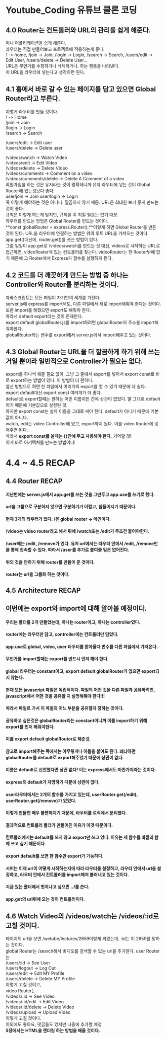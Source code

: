 # Youtube_Coding 유튜브 클론 코딩
   
## 4.0 Router는 컨트롤러와 URL의 관리를 쉽게 해준다.
미니 어플리케이션을 쉽게 해준다.   
라우터는 직접 만들어보고 프로젝트에 적용하는게 좋다.   
/ -> home, /join -> Join, /login -> Login, /search -> Search, /users/edit -> Edit User, /users/delete -> Delete User...   
URL은 무언가를 수정하거나 삭제하거나, 하는 행동을 나타낸다.   
이 URL을 라우터에 넣는다고 생각하면 된다.   
   
## 4.1 홈에서 바로 갈 수 있는 페이지를 담고 있으면 Global Router라고 부른다.
이렇게 라우터를 만들 것이다.   
/ -> Home   
/join -> Join   
/login -> Login   
/search -> Search   
   
/users/edit -> Edit user   
/users/delete -> Delete user   
   
/videos/watch -> Watch Video   
/videos/edit -> Edit Video   
/videos/delete -> Delete Video   
/videos/comments -> Comment on a video   
/videos/comments/delete -> Delete A Comment of a video   
회원가입을 하는 것은 유저라는 것이 명확하니까 유저 라우터에 넣는 것이 Global Router에 있는것보다 좋다.   
user/join -> Join   user/login -> Login   
꼭 이렇게 해야하는 것은 아니다. 깔끔하지 않기 때문. URL은 최대한 보기 좋게 만드는 것이 좋다.  
규칙은 이렇게 하는게 맞지만, 규칙을 꼭 지킬 필요는 없기 때문.   
라우터를 만드는 방법은 Global Router를 만드는 것이다.   
**const globalRouter = express.Router();**이렇게 하면 Global Router를 만든 것이 된다.
URL을 라우터에 연결하는 방법은 위의 루트 URL을 가져오는 것이다.   
app.get()대신에, router.get()를 쓰는 방법이 있다.   
그럼 일일이 app.get로 /videos/watch를 만드는 것 대신, videos로 시작하는 URL로 접근하면, videoRouter에 있는 컨트롤러를 찾는다.
videoRouter는 한 Router밖에 없기 때문에 그 Router에서 Express가 함수를 실행하게 된다.   
   
## 4.2 코드를 더 깨끗하게 만드는 방법 중 하나는 Controller와 Router를 분리하는 것이다.
자바스크립트는 모든 파일이 자기만의 세계를 가진다.   
server.js에 express를 import해도, 다른 파일에서 새로 import해줘야 한다는 것이다.   
또한 import를 해줬으면 export도 해줘야 한다.   
따라서 default export라는 것이 존재한다.   
export default globalRouter.js를 import하려면 globalRouter의 주소를 import해줘야한다.   
globalRouter라는 변수를 export해서 server.js에서 import해주고 있는 것이다.
   
## 4.3 Global Router는 URL을 더 깔끔하게 하기 위해 쓰는 거일 뿐이라 일반적으로 Controller가 필요는 없다.
export를 하나씩 해줄 필요 없이, 그냥 그 줄에서 export를 넣어서 export const로 바로 export하는 방법이 있다. 이 방법이 더 편하다.   
앞선 방법으로 하면 한 파일에서 여러개의 export를 할 수 있기 때문에 더 쉽다.   
export default대신 export const 여러개가 더 좋다.   
default로 export할때는 원하는 어떤 이름이든 간에 상관이 없었다. 말 그대로 default이기 때문에 기본값으로 설정된 것.   
하지만 export const는 실제 이름을 그대로 써야 한다. default가 아니기 때문에 기본값이 아니다.   
watch, edit는 video Controller에 있고, export까지 됬다. 이를 video Router에 넣어주면 된다.   
따라서 **export const를 쓸때는 {}안에 두고 사용해야 한다.** 기억할 것!   
이게 바로 아키텍쳐를 만드는 방법이다!   
   
# 4.4 ~ 4.5 RECAP
## 4.4 Router RECAP
#### 지난번에는 server.js에서 app.get를 쓰는 것을 그만두고 app.use를 쓰기로 했다.
#### url을 그룹으로 구분하지 않으면 구분하기가 어렵고, 힘들어지기 때문이다.
#### 현재 3개의 라우터가 있다. /은 global router -> 메인이다.
#### /video는 video router라고 해서 뒤에 /watch또는 /edit가 무조건 붙어야한다.
#### /user에는 /edit, /remove가 있다. 유저 url에서는 라우터 안에서 /edit, /remove만을 통해 접속할 수 있다. 따라서 /user를 추가로 붙여줄 일은 없어진다.
#### 위의 것을 안하기 위해 router를 만들어 준 것이다.
#### router는 url을 그룹화 하는 것이다.

## 4.5 Architecture RECAP
## 이번에는 export와 import에 대해 알아볼 예정이다.
#### 우리는 폴더를 2개 만들었는데, 하나는 router이고, 하나는 controller였다.
#### router에는 라우터만 담고, controller에는 컨트롤러만 담았다.
#### app.use로 global, video, user 라우터를 받아올때 변수를 다른 파일에서 가져온다.
#### 무언가를 import할때는 export를 반드시 먼저 해야 한다.
#### global 라우터는 constant이고, export default globalRouter가 없으면 export되지 않는다.
#### 현재 모든 javascript 파일은 독립적이다. 파일의 어떤 것을 다른 파일과 공유하려면, javascript에서 어떤 것을 공유할 지 설명해줘야 한다!!!
#### 따라서 파일로 가서 이 파일의 어느 부분을 공유할지 정하는 것이다.
#### 공유하고 싶은것은 globalRouter라는 constant이니까 이를 import하기 위해 export를 먼저 해줘야한다.
#### 이를 export default globalRouter로 해준것.
#### 참고로 import해주는 쪽에서는 아무렇게나 이름을 붙여도 된다. 왜냐하면 globalRouter를 default로 export해주었기 때문에 상관이 없다.
#### **이름은 default로 선언했다면 상관 없다!** 이는 express에서도 마찬가지라는 것이다.
#### express의 default가 자명하기 때문에 상관이 없다.
#### user라우터에서는 2개의 함수를 가지고 있는데, userRouter.get(/edit), userRouter.get(/remove)가 있었다.
#### 이렇게 만들면 매우 불편해지기 때문에, 라우터를 로직에서 분리했다.
#### 결과적으로 컨트롤러 폴더가 만들어진 이유가 이것 때문이다.
#### 컨트롤러에서는 default를 쓰지 않고 export만 쓰고 있다. 이유는 세 함수를 바깥과 함께 쓰고 싶기 때문이다.
#### export default를 쓰면 한 함수만 export가 가능하다.
#### 서버는 이제 url이 어떻게 시작하는지에 따라 라우터를 설정하고, 라우터 안에서 url을 설정하고, 라우터 안에서 컨트롤러를 import해저 불러내고 있는 것이다.
#### 지금 있는 폴더에서 벗어나고 싶으면 ../를 쓴다.
#### app.get의 url뒤에 오는 것이 컨트롤러이다.

## 4.6 Watch Video의 /videos/watch는 /videos/:id로 고칠 것이다.
페이지의 url을 보면 /wetube/lectures/2659이렇게 되있는데, :id는 이 2659를 말하는 것이다.   
global Router는 /search해서 비디오를 검색할 수 있는 url을 추가한다.
user Router는   
/users/:id -> See User   
/users/logout -> Log Out   
/users/edit -> Edit MY Profile   
/users/delete -> Delete MY Profile   
이렇게 고칠 것이고,   
video Router는   
/videos/:id -> See Video   
/videos/:id/edit -> Edit Video   
/videos/:id/delete -> Delete Video   
/videos/upload -> Upload Video   
이렇게 고칠 것이다.   
이외에도 좋아요, 댓글들도 있지만 나중에 추가할 예정   
**5장에서는 HTML을 렌더링 하는 방법을 배울 것이다.**